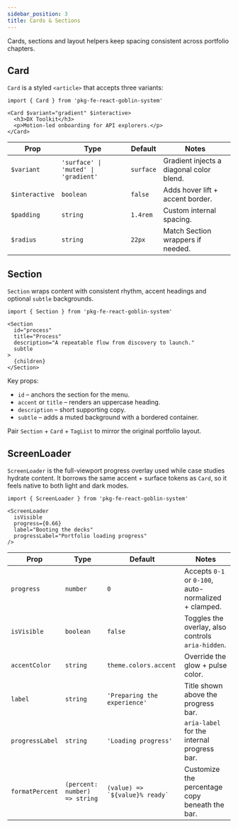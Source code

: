 ```yaml
---
sidebar_position: 3
title: Cards & Sections
---
```


Cards, sections and layout helpers keep spacing consistent across portfolio chapters.

## Card

`Card` is a styled `<article>` that accepts three variants:

```tsx
import { Card } from 'pkg-fe-react-goblin-system'

<Card $variant="gradient" $interactive>
  <h3>DX Toolkit</h3>
  <p>Motion-led onboarding for API explorers.</p>
</Card>
```

| Prop | Type | Default | Notes |
| --- | --- | --- | --- |
| `$variant` | `'surface' \| 'muted' \| 'gradient'` | `surface` | Gradient injects a diagonal color blend. |
| `$interactive` | `boolean` | `false` | Adds hover lift + accent border. |
| `$padding` | `string` | `1.4rem` | Custom internal spacing. |
| `$radius` | `string` | `22px` | Match Section wrappers if needed. |

## Section

`Section` wraps content with consistent rhythm, accent headings and optional `subtle` backgrounds.

```tsx
import { Section } from 'pkg-fe-react-goblin-system'

<Section
  id="process"
  title="Process"
  description="A repeatable flow from discovery to launch."
  subtle
>
  {children}
</Section>
```

Key props:

- `id` – anchors the section for the menu.
- `accent` or `title` – renders an uppercase heading.
- `description` – short supporting copy.
- `subtle` – adds a muted background with a bordered container.

Pair `Section` + `Card` + `TagList` to mirror the original portfolio layout.

## ScreenLoader

`ScreenLoader` is the full-viewport progress overlay used while case studies hydrate content. It borrows the same accent + surface tokens as `Card`, so it feels native to both light and dark modes.

```tsx
import { ScreenLoader } from 'pkg-fe-react-goblin-system'

<ScreenLoader
  isVisible
  progress={0.66}
  label="Booting the decks"
  progressLabel="Portfolio loading progress"
/>
```

| Prop | Type | Default | Notes |
| --- | --- | --- | --- |
| `progress` | `number` | `0` | Accepts `0-1` or `0-100`, auto-normalized + clamped. |
| `isVisible` | `boolean` | `false` | Toggles the overlay, also controls `aria-hidden`. |
| `accentColor` | `string` | `theme.colors.accent` | Override the glow + pulse color. |
| `label` | `string` | `'Preparing the experience'` | Title shown above the progress bar. |
| `progressLabel` | `string` | `'Loading progress'` | `aria-label` for the internal progress bar. |
| `formatPercent` | `(percent: number) => string` | ``(value) => `${value}% ready` `` | Customize the percentage copy beneath the bar. |
